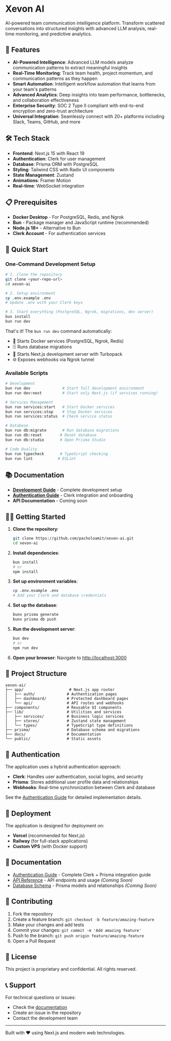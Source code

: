 # Xevon AI

AI-powered team communication intelligence platform. Transform scattered conversations into structured insights with advanced LLM analysis, real-time monitoring, and predictive analytics.

## 🚀 Features

- **AI-Powered Intelligence**: Advanced LLM models analyze communication patterns to extract meaningful insights
- **Real-Time Monitoring**: Track team health, project momentum, and communication patterns as they happen
- **Smart Automation**: Intelligent workflow automation that learns from your team's patterns
- **Advanced Analytics**: Deep insights into team performance, bottlenecks, and collaboration effectiveness
- **Enterprise Security**: SOC 2 Type II compliant with end-to-end encryption and zero-trust architecture
- **Universal Integration**: Seamlessly connect with 20+ platforms including Slack, Teams, GitHub, and more

## 🛠 Tech Stack

- **Frontend**: Next.js 15 with React 19
- **Authentication**: Clerk for user management
- **Database**: Prisma ORM with PostgreSQL
- **Styling**: Tailwind CSS with Radix UI components
- **State Management**: Zustand
- **Animations**: Framer Motion
- **Real-time**: WebSocket integration

## 📋 Prerequisites

- **Docker Desktop** - For PostgreSQL, Redis, and Ngrok
- **Bun** - Package manager and JavaScript runtime (recommended)
- **Node.js 18+** - Alternative to Bun
- **Clerk Account** - For authentication services

## 🚀 Quick Start

### One-Command Development Setup

```bash
# 1. Clone the repository
git clone <your-repo-url>
cd xevon-ai

# 2. Setup environment
cp .env.example .env
# Update .env with your Clerk keys

# 3. Start everything (PostgreSQL, Ngrok, migrations, dev server)
bun install
bun run dev
```

That's it! The `bun run dev` command automatically:
- 🐳 Starts Docker services (PostgreSQL, Ngrok, Redis)
- 🗄️ Runs database migrations
- 🚀 Starts Next.js development server with Turbopack
- 🌐 Exposes webhooks via Ngrok tunnel

### Available Scripts

```bash
# Development
bun run dev              # Start full development environment
bun run dev:next         # Start only Next.js (if services running)

# Services Management
bun run services:start   # Start Docker services
bun run services:stop    # Stop Docker services
bun run services:status  # Check service status

# Database
bun run db:migrate       # Run database migrations
bun run db:reset        # Reset database
bun run db:studio       # Open Prisma Studio

# Code Quality
bun run typecheck       # TypeScript checking
bun run lint           # ESLint
```

## 📚 Documentation

- **[Development Guide](./docs/development.md)** - Complete development setup
- **[Authentication Guide](./docs/authentication.md)** - Clerk integration and onboarding
- **API Documentation** - Coming soon

## 🏃‍♂️ Getting Started

1. **Clone the repository**:
   ```bash
   git clone https://github.com/pacholoamit/xevon-ai.git
   cd xevon-ai
   ```

2. **Install dependencies**:
   ```bash
   bun install
   # or
   npm install
   ```

3. **Set up environment variables**:
   ```bash
   cp .env.example .env
   # Add your Clerk and database credentials
   ```

4. **Set up the database**:
   ```bash
   bunx prisma generate
   bunx prisma db push
   ```

5. **Run the development server**:
   ```bash
   bun dev
   # or
   npm run dev
   ```

6. **Open your browser**:
   Navigate to [http://localhost:3000](http://localhost:3000)

## 📁 Project Structure

```
xevon-ai/
├── app/                    # Next.js app router
│   ├── auth/              # Authentication pages
│   ├── dashboard/         # Protected dashboard pages
│   └── api/               # API routes and webhooks
├── components/            # Reusable UI components
├── lib/                   # Utilities and services
│   ├── services/          # Business logic services
│   ├── stores/            # Zustand state management
│   └── types/             # TypeScript type definitions
├── prisma/                # Database schema and migrations
├── docs/                  # Documentation
└── public/                # Static assets
```

## 🔐 Authentication

The application uses a hybrid authentication approach:

- **Clerk**: Handles user authentication, social logins, and security
- **Prisma**: Stores additional user profile data and relationships
- **Webhooks**: Real-time synchronization between Clerk and database

See the [Authentication Guide](./docs/authentication.md) for detailed implementation details.

## 🚀 Deployment

The application is designed for deployment on:

- **Vercel** (recommended for Next.js)
- **Railway** (for full-stack applications)
- **Custom VPS** (with Docker support)

## 📖 Documentation

- [Authentication Guide](./docs/authentication.md) - Complete Clerk + Prisma integration guide
- [API Reference](./docs/api.md) - API endpoints and usage *(Coming Soon)*
- [Database Schema](./docs/database.md) - Prisma models and relationships *(Coming Soon)*

## 🤝 Contributing

1. Fork the repository
2. Create a feature branch: `git checkout -b feature/amazing-feature`
3. Make your changes and add tests
4. Commit your changes: `git commit -m 'Add amazing feature'`
5. Push to the branch: `git push origin feature/amazing-feature`
6. Open a Pull Request

## 📄 License

This project is proprietary and confidential. All rights reserved.

## 📞 Support

For technical questions or issues:
- Check the [documentation](./docs/)
- Create an issue in the repository
- Contact the development team

---

Built with ❤️ using Next.js and modern web technologies.